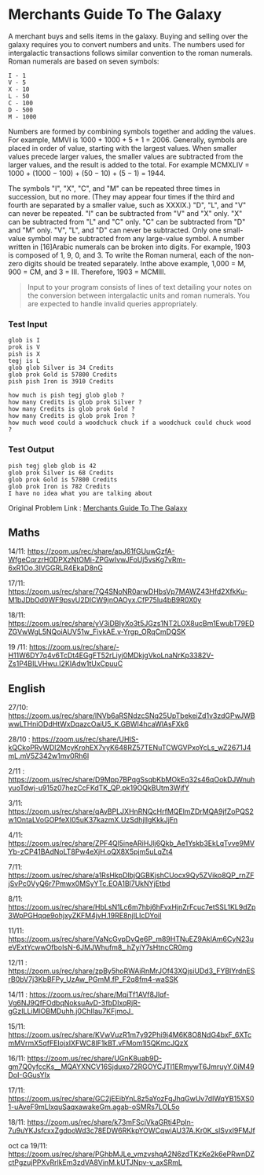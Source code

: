 # Merchants Guide To The Galaxy


A merchant buys and sells items in the galaxy. Buying and selling over the galaxy requires you to convert numbers and units. The numbers used for intergalactic transactions follows similar convention to the roman numerals. Roman numerals are based on seven symbols:
```
I - 1
V - 5
X - 10
L - 50
C - 100
D - 500
M - 1000
```
Numbers are formed by combining symbols together and adding the values. For example, MMVI is 1000 + 1000 + 5 + 1 = 2006. Generally, symbols are placed in order of value, starting with the largest values. When smaller values precede larger values, the smaller values are subtracted from the larger values, and the result is added to the total. For example MCMXLIV = 1000 + (1000 − 100) + (50 − 10) + (5 − 1) = 1944.

The symbols "I", "X", "C", and "M" can be repeated three times in succession, but no more. (They may appear four times if the third and fourth are separated by a smaller value, such as XXXIX.) "D", "L", and "V" can never be repeated. "I" can be subtracted from "V" and "X" only. "X" can be subtracted from "L" and "C" only. "C" can be subtracted from "D" and "M" only. "V", "L", and "D" can never be subtracted. Only one small-value symbol may be subtracted from any large-value symbol. A number written in [16]Arabic numerals can be broken into digits. For example, 1903 is composed of 1, 9, 0, and 3. To write the Roman numeral, each of the non-zero digits should be treated separately. Inthe above example, 1,000 = M, 900 = CM, and 3 = III. Therefore, 1903 = MCMIII. 

>Input to your program consists of lines of text detailing your notes on the conversion between intergalactic units and roman numerals. 
>You are expected to handle invalid queries appropriately.

### Test Input
```
glob is I
prok is V
pish is X
tegj is L
glob glob Silver is 34 Credits
glob prok Gold is 57800 Credits
pish pish Iron is 3910 Credits

how much is pish tegj glob glob ?
how many Credits is glob prok Silver ?
how many Credits is glob prok Gold ?
how many Credits is glob prok Iron ?
how much wood could a woodchuck chuck if a woodchuck could chuck wood ?
```

### Test Output
```
pish tegj glob glob is 42
glob prok Silver is 68 Credits
glob prok Gold is 57800 Credits
glob prok Iron is 782 Credits
I have no idea what you are talking about
```

Original Problem Link : [Merchants Guide To The Galaxy](https://www.careercup.com/question?id=4904931328786432)


## Maths 

14/11: https://zoom.us/rec/share/apJ61fGUuwGzfA-WfgeCqrzrH0DPXzNtOMi-ZPGwIvwJFoUj5vsKg7vRm-6xR1Oo.3lVGGRLR4EkaD8nG

17/11: https://zoom.us/rec/share/7Q4SNoNR0arwDHbsVp7MAWZ43Hfd2XfkKu-M1bJDbOd0WF9psvU2DICW9jnOAOyx.CfP75lu4bB9R0X0y

18/11: https://zoom.us/rec/share/yV3iDBIyXo3t5JGzs1NT2LOX8ucBm1EwubT79EDZGVwWgL5NQoiAUV51w_FivkAE.v-Yrgp_ORqCmDQSK

19 /11: https://zoom.us/rec/share/-H11W6DY7q4v6TcDt4EGgFT52rLiyj0MDkjgVkoLnaNrKp3382V-Zs1P4BILVHwu.I2KIAdw1tUxCpuuC


## English 

27/10: https://zoom.us/rec/share/lNVb6aRSNdzcSNq25UpTbekeiZd1v3zdGPwJWBwwLTHniODdHtWxDqazcOaiU5_K.GBWI4hcaWlAsFXk6


28/10 : https://zoom.us/rec/share/UHIS-kQCkoPRvWDl2McyKrohEX7vyK648RZ57TENuTCWGVPxoYcLs_wZ2671J4mL.mV5Z342w1mv0Rh6l

2/11 : https://zoom.us/rec/share/D9Mpp7BPqgSsqbKbMOkEq32s46qOokDJWnuhyuoTdwj-u915z07hezCcFKdTK_QP.pk19OQkBUtm3WjfY

3/11: https://zoom.us/rec/share/qAvBPLJXHnRNQcHrfMQElmZDrMQA9jfZoPQS2w1OntaLVoGOPfeXI05uK37kazmX.UzSdhjIlgKkkJjFn

4/11: https://zoom.us/rec/share/ZPF4Ql5ineARiHJlj6Qkb_Ae1Yskb3EkLqTvve9MVYb-zCP41BAdNoLT8Pw4eXjH.oQX8X5pjm5uLqZt4

7/11: https://zoom.us/rec/share/a1RsHkpDlbjQGBKjshCUocx9Qy5ZViko8QP_rnZFjSvPc0VyQ6r7Pmwx0MSyYTc.EOA1Bl7UkNYjEtbd

8/11: https://zoom.us/rec/share/HbLsN1Lc6m7hbj6hFvxHjnZrFcuc7etSSL1KL9dZp3WpPGHqqe9ohjxyZKFM4jvH.19RE8njILIcDYoiI

11/11: https://zoom.us/rec/share/VaNcGvpDvQe6P_m89HTNuEZ9AklAm6CyN23ueVExtYcwwOfboIsN-6JMJWhufm8_.hZyiY7sHtncCR0mg

12/11 : https://zoom.us/rec/share/zpBy5hoRWAiRnMrJOf43XQjsiUDd3_FYBlYrdnESrB0bV7j3KbBFPy_UzAw_PGmM.fP_F2q8fm4-waSSK

14/11 : https://zoom.us/rec/share/MqiTf1AVf8Jlqf-Vg6NJ9QfFOdbqNoksuAvD-3fbDIxqRjR-gGzILLiMlOBMDuhh.j0ChIIau7KFjmoJ_

15/11: https://zoom.us/rec/share/KVwVuzR1m7y92Phi9j4M6K8O8NdG4bxF_6XTcmMVrmX5qfFEIojxlXFWC8lF1kBT.vFMom1l5QKmcJQzX

16/11: https://zoom.us/rec/share/UGnK8uab9D-gm7Q0yfccKs__MQAYXNCV16Sjduxo72RGOYCJTl1ERmywT6JmruyY.0iM49DoI-GGusYIx

17/11: https://zoom.us/rec/share/GC2jEEibYnL8z5aYozFgJhqGwUv7dIWqYB15XS01-uAveF9mLIxquSaqxawakeGm.agab-oSMRs7LOL5o

18/11: https://zoom.us/rec/share/k73mFScjVkaGRti4Ppln-7u9uYKJsfcxxZgdpoWd3c78EDW6RKkpYOWCqwiAU37A.Kr0K_slSvxI9FMJf

oct ca
19/11: https://zoom.us/rec/share/PGhbMJLe_vmzvshqA2N6zdTKzKe2k6ePRwnDZctPgzujPPXvRrlkEm3zdVA8VinM.kUTJNpv-v_axSRmL
